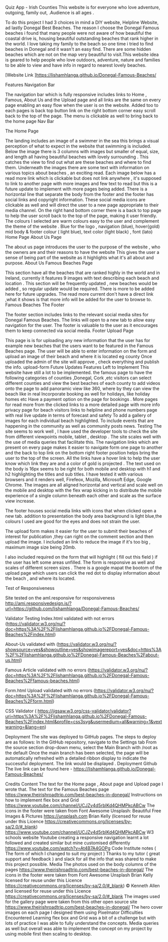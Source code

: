 Quiz App - Irish Counties
This website is for everyone who love adventure, outgoing, family out, .Audience is all ages .

To do this project I had 3 choices in mind a DIY website, Helpline Website, ad lastly Donegal Best Beaches. The reason I choose the Donegal Famous beaches i found that many people were not aware of how beautiful the coastal drive is, housing beautiful outstanding beaches that rank higher in the world. I love taking my family to the beach so one time i tried to find beaches in Donegal and it wasn't an easy find. There are some hidden beaches which are not on the map very beautiful to visit.This website idea is geared to help people who love outdoors, adventure, nature and families to be able to view and have info in regard to nearest lovely beaches.

[Website Link ]https://lishamhlanga.github.io/Donegal-Famous-Beaches/

Features
Navigation Bar

The navigation bar which is fully responsive includes links to Home , Famous, About Us and the Upload page and all links are the same on every page enabling an easy flow when the user is on the website.
Added too to each pages is back top button link on the right bottom corner easy scroll back to the top of the page.
The menu is clickable as well to bring back to the home page
Nav Bar

The Home Page

The landing includes an image of a swimmer in the sea this brings a visual perception of what to expect in the website that swimming is included.
Below the image there is 3 columns with images but smaller of equal, size, and length all having beautiful beaches with lovely surrounding . This catches the view to find out what are these beaches and where to find them.
Underneath the images there are some text with information on various topics about beaches , an exciting read.
Each image below has a read more link which is clickable but does not link anywhere , it's supposed to link to another page with more images and few text to read but this is a future update to implement with more pages being added.
There is a horizontal line that separate the body from the footer and the footer has social links and copyright information. These social media icons are clickable as well and will direct the user to a new page appropriate to their media channel.
On the right hand bottom corner there is a back to top page to help the user scroll back to the top of the page, making it user friendly.
The colours I selected are warm colours easy to the user and complement the theme of the website . Blue for the logo , navigation (blue), hover{gold) mid body & footer colour ( light blue), text color (light black) , font (lato) Home Page
About Us Page

The about us page introduces the user to the purpose of the website , who the owners are and their reasons to have the website
This gives the user a sense of being part of the website as it highlights what it's all about and purpose. About Us
Famous Beaches Page

This section have all the beaches that are ranked highly in the world and in Ireland, currently it features 9 images with text describing each beach and location .
This section will be frequently updated , new beaches would be added , so regular update would be required.
There is more to be added here for future upgrades.
The read more current don't have a direct link ,what it shows is that more info will be added for the user to browse to. Famous Beaches
The Footer

The footer section includes links to the relevant social media sites for Donegal Famous Beaches. The links will open to a new tab to allow easy navigation for the user.
The footer is valuable to the user as it encourages them to keep connected via social media. Footer
Upload Page

This page is is for uploading any new information that the user has for example new beaches that the users want to be featured in the Famous Beaches page.
The user will be able to enter information on the form and upload an image of their beach and where it is located eg county
Once uploaded the admin of the site will approve , check everything and publish the info. upload-form
Future Updates
Features Left to Implement
This website have still a lot to be implemented.
the famous page to have the following
categories of counties ,Donegal, Cork ,etc
visitors can select different counties and view the best beaches of each county
to add videos onto the page
to add panoramic view like 360, where by they can view the beach like in real
Incorporate booking as well for holidays, like holiday homes etc
Have a payment option on the page for bookings .
More pages for read more from the clicked links to a more detailed page with more info
privacy page for beach visitors
links to helpline and phone numbers
page with real live update in terms of forecast and safety
To add a gallery of images for each individual beach highlighted.
To include events that are happening in the community as well as community posts news.
Testing
The site seems to work well , I have used the developer tools to check the site from different viewpoints mobile, tablet , desktop . The site scales well with the use of media queries that facilitate this. The navigation links which are present on every page makes it easier to navigate form one page to another and the back to top link on the bottom right footer position helps bring the user to the top of the screen. All the links have a hover link to help the user know which link they are and a color of gold is projected . The text used on the body is 16px seems to be right for both mobile and desktop with h1 and h2 highlighting the titles and sub titles. I have tested it with various browsers and it renders well, Firefeox, Mozilla, Microsoft Edge, Google Chrome. The images are all aligned horizontal and vertical and scale well on the mobile and desktop with the flex wrap kicking in to distribute the mobile experience of a single column beneath each other and scale as the surface view increase.

The footer houses social media links with icons that when clicked open a new tab. addition to presentation the body area background is light blue,the colours I used are good for the eyes and does not strain the user.

The upload form makes it easier for the user to submit their beaches of interest for publication ,they can right on the comment section and then upload the image. I included an link to reduce the image if it's too big , maximum image size being 20mb.

I also included required on the form that will highlight ( fill out this field ) if the user has left some areas unfilled. The form is responsive as well and scales of different screen sizes . There is a google mapat the bootom of the upload page which users can click the red dot to display information about the beach , and where its located.

Test of Responsiveness

Site tested on the amI.responsive for responsiveness http://ami.responsivedesign.is/?url=https://github.com/lishamhlanga/Donegal-Famous-Beaches/

Validator Testing
Index.html validated with not errors (https://validator.w3.org/nu/?doc=https%3A%2F%2Flishamhlanga.github.io%2FDonegal-Famous-Beaches%2Findex.html)

About-Us validated with (https://validator.w3.org/nu/?showsource=yes&showoutline=yes&showimagereport=yes&doc=https%3A%2F%2Flishamhlanga.github.io%2FDonegal-Famous-Beaches%2Fabout-us.html)

Famous Article validated with no errors (https://validator.w3.org/nu/?doc=https%3A%2F%2Flishamhlanga.github.io%2FDonegal-Famous-Beaches%2Ffamous-beaches.html)

Form.html Upload validated with no errors (https://validator.w3.org/nu/?doc=https%3A%2F%2Flishamhlanga.github.io%2FDonegal-Famous-Beaches%2Fform.html)

CSS Validator ( https://jigsaw.w3.org/css-validator/validator?uri=https%3A%2F%2Flishamhlanga.github.io%2FDonegal-Famous-Beaches%2Findex.html&profile=css3svg&usermedium=all&warning=1&vextwarning=&lang=en)

Deployment
The site was deployed to GitHub pages. The steps to deploy are as follows:
In the GitHub repository, navigate to the Settings tab
From the source section drop-down menu, select the Main Branch with /root as the default
Once the main branch has been selected, the page will be automatically refreshed with a detailed ribbon display to indicate the successful deployment.
The link would be displayed . Deployment Github
The live link can be found here - https://lishamhlanga.github.io/Donegal-Famous-Beaches/

Credits
Content
The text for the Home page , About page and Upload page I wrote that.
The text for the Famous Beaches page https://www.theirishroadtrip.com/best-beaches-in-donegal/
Instructions on how to implement flex box and Grid https://www.youtube.com/channel/UCJZv4d5rbIKd4QHMPkcABCw
The icons in the footer were taken from Font Awesome
Unsplash: Beautiful Free Images & Pictures https://unsplash.com
Brian Kelly (licensed for reuse under this Licence https://creativecommons.org/licenses/by-sa/2.0/#_blank)
https://www.youtube.com/channel/UCJZv4d5rbIKd4QHMPkcABCw
W3 schools website
Youtube creating a responsive navigation learnt a lot followed and created similar but mine customised differently https://www.youtube.com/watch?v=At4B7A4GOPg
Code Institute notes ( The form of which I changed to suit my project )
Thanks to my tutor ( great support and feedback ) and slack for all the info that was shared to make this project possible.
Media
The photos used on the body columns of the pages https://www.theirishroadtrip.com/best-beaches-in-donegal/ The icons in the footer were taken from Font Awesome
Unsplash
Brian Kelly licensed for reuse under this Licence https://creativecommons.org/licenses/by-sa/2.0/#_blank)
© Kenneth Allen and licensed for reuse under this Licence https://creativecommons.org/licenses/by-sa/2.0/#_blank
The images used for the gallery page were taken from this other open source site https://www.theirishroadtrip.com/best-beaches-in-donegal/
The hero cover images on each page I designed them using Pixelmator
Difficulties Encountered
Learning flex box and Grid was a bit of a challenge but with lots of practice I was able to fully understand the concepts.
Media queries as well but overall was able to implement the concept on my project by using mobile first then scaling to desktop.